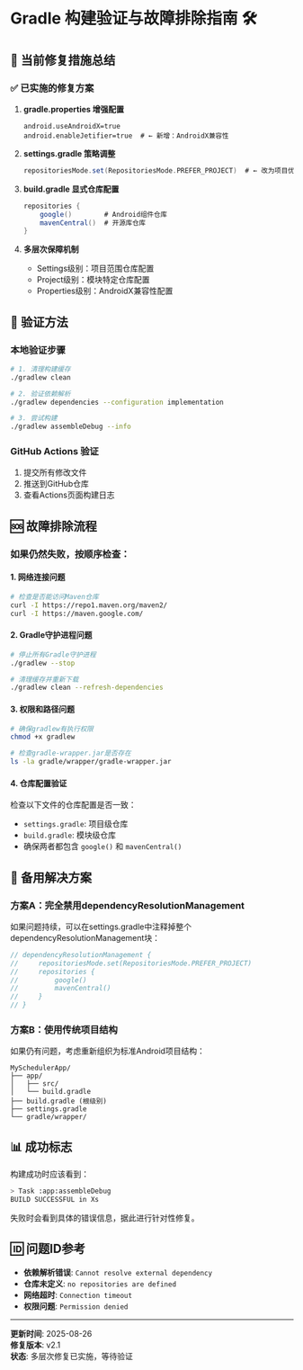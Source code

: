 # Gradle 构建验证与故障排除指南 🛠️

## 🎯 当前修复措施总结

### ✅ 已实施的修复方案

1. **gradle.properties 增强配置**
   ```properties
   android.useAndroidX=true
   android.enableJetifier=true  # ← 新增：AndroidX兼容性
   ```

2. **settings.gradle 策略调整**
   ```gradle
   repositoriesMode.set(RepositoriesMode.PREFER_PROJECT)  # ← 改为项目优先
   ```

3. **build.gradle 显式仓库配置**
   ```gradle
   repositories {
       google()        # Android组件仓库
       mavenCentral()  # 开源库仓库
   }
   ```

4. **多层次保障机制**
   - Settings级别：项目范围仓库配置
   - Project级别：模块特定仓库配置
   - Properties级别：AndroidX兼容性配置

## 🔧 验证方法

### 本地验证步骤
```bash
# 1. 清理构建缓存
./gradlew clean

# 2. 验证依赖解析
./gradlew dependencies --configuration implementation

# 3. 尝试构建
./gradlew assembleDebug --info
```

### GitHub Actions 验证
1. 提交所有修改文件
2. 推送到GitHub仓库
3. 查看Actions页面构建日志

## 🆘 故障排除流程

### 如果仍然失败，按顺序检查：

#### 1. 网络连接问题
```bash
# 检查是否能访问Maven仓库
curl -I https://repo1.maven.org/maven2/
curl -I https://maven.google.com/
```

#### 2. Gradle守护进程问题
```bash
# 停止所有Gradle守护进程
./gradlew --stop

# 清理缓存并重新下载
./gradlew clean --refresh-dependencies
```

#### 3. 权限和路径问题
```bash
# 确保gradlew有执行权限
chmod +x gradlew

# 检查gradle-wrapper.jar是否存在
ls -la gradle/wrapper/gradle-wrapper.jar
```

#### 4. 仓库配置验证
检查以下文件的仓库配置是否一致：
- `settings.gradle`: 项目级仓库
- `build.gradle`: 模块级仓库
- 确保两者都包含 `google()` 和 `mavenCentral()`

## 🔄 备用解决方案

### 方案A：完全禁用dependencyResolutionManagement
如果问题持续，可以在settings.gradle中注释掉整个dependencyResolutionManagement块：

```gradle
// dependencyResolutionManagement {
//     repositoriesMode.set(RepositoriesMode.PREFER_PROJECT)
//     repositories {
//         google()
//         mavenCentral()
//     }
// }
```

### 方案B：使用传统项目结构
如果仍有问题，考虑重新组织为标准Android项目结构：
```
MySchedulerApp/
├── app/
│   ├── src/
│   └── build.gradle
├── build.gradle (根级别)
├── settings.gradle
└── gradle/wrapper/
```

## 📊 成功标志

构建成功时应该看到：
```bash
> Task :app:assembleDebug
BUILD SUCCESSFUL in Xs
```

失败时会看到具体的错误信息，据此进行针对性修复。

## 🆔 问题ID参考

- **依赖解析错误**: `Cannot resolve external dependency`
- **仓库未定义**: `no repositories are defined`
- **网络超时**: `Connection timeout`
- **权限问题**: `Permission denied`

---
**更新时间**: 2025-08-26  
**修复版本**: v2.1  
**状态**: 多层次修复已实施，等待验证